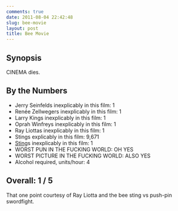 ```yaml
---
comments: true
date: 2011-08-04 22:42:48
slug: bee-movie
layout: post
title: Bee Movie
---
```


## Synopsis


CINEMA dies.


## By the Numbers

  * Jerry Seinfelds inexplicably in this film: 1
  * Renée Zellwegers inexplicably in this film: 1
  * Larry Kings inexplicably in this film: 1
  * Oprah Winfreys inexplicably in this film: 1
  * Ray Liottas inexplicably in this film: 1
  * Stings explicably in this film: 9,671
  * [Sting](http://www.imdb.com/media/rm159094784/ch0008383)s inexplicably in this film: 1
  * WORST PUN IN THE FUCKING WORLD: OH YES
  * WORST PICTURE IN THE FUCKING WORLD: ALSO YES
  * Alcohol required, units/hour: 4

## Overall: 1 / 5

That one point courtesy of Ray Liotta and the bee sting vs push-pin swordfight.
